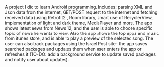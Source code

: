 A project I did to learn Android programming. 
Includes: parsing XML and Json data from the internet, GET/POST request to the internet and fetching received data (using Retrofit2), Room library, smart use of RecyclerView, implementation of light and dark theme, MediaPlayer and more.
The app shows latest news from News 12, and the user is able to choose specific topic of news he wants to view.
Also the app shows the top apps and music from itunes store, and is able to play a preview of the selected song.
The user can also track packages using the Israel Post site- the app saves searched packages and updates them when user enters the app or refreshes it (TO-DO: add a background service to update saved packages and notify user about updates).
